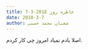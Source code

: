 ```yaml
---
title: خاطره روز 2018-3-7
date: 2018-3-7
author: شعبان محمد حسنی
---
```


اصلا یادم نمیاد امروز چی کار کردم.
